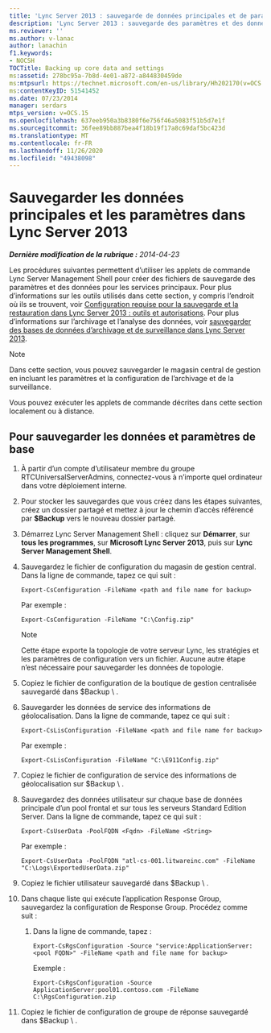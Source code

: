 ```yaml
---
title: 'Lync Server 2013 : sauvegarde de données principales et de paramètres'
description: 'Lync Server 2013 : sauvegarde des paramètres et des données de base.'
ms.reviewer: ''
ms.author: v-lanac
author: lanachin
f1.keywords:
- NOCSH
TOCTitle: Backing up core data and settings
ms:assetid: 278bc95a-7b8d-4e01-a872-a844830459de
ms:mtpsurl: https://technet.microsoft.com/en-us/library/Hh202170(v=OCS.15)
ms:contentKeyID: 51541452
ms.date: 07/23/2014
manager: serdars
mtps_version: v=OCS.15
ms.openlocfilehash: 637eeb950a3b8380f6e756f46a5083f51b5d7e1f
ms.sourcegitcommit: 36fee89bb887bea4f18b19f17a8c69daf5bc423d
ms.translationtype: MT
ms.contentlocale: fr-FR
ms.lasthandoff: 11/26/2020
ms.locfileid: "49438098"
---
```

# <a name="backing-up-core-data-and-settings-in-lync-server-2013"></a>Sauvegarder les données principales et les paramètres dans Lync Server 2013

<div data-xmlns="http://www.w3.org/1999/xhtml">

<div class="topic" data-xmlns="http://www.w3.org/1999/xhtml" data-msxsl="urn:schemas-microsoft-com:xslt" data-cs="https://msdn.microsoft.com/">

<div data-asp="https://msdn2.microsoft.com/asp">



</div>

<div id="mainSection">

<div id="mainBody">

<span> </span>

_**Dernière modification de la rubrique :** 2014-04-23_

Les procédures suivantes permettent d’utiliser les applets de commande Lync Server Management Shell pour créer des fichiers de sauvegarde des paramètres et des données pour les services principaux. Pour plus d’informations sur les outils utilisés dans cette section, y compris l’endroit où ils se trouvent, voir [Configuration requise pour la sauvegarde et la restauration dans Lync Server 2013 : outils et autorisations](lync-server-2013-backup-and-restoration-requirements-tools-and-permissions.md). Pour plus d’informations sur l’archivage et l’analyse des données, voir [sauvegarder des bases de données d’archivage et de surveillance dans Lync Server 2013](lync-server-2013-backing-up-archiving-and-monitoring-databases.md).

<div>


> [!NOTE]  
> Dans cette section, vous pouvez sauvegarder le magasin central de gestion en incluant les paramètres et la configuration de l’archivage et de la surveillance.



</div>

Vous pouvez exécuter les applets de commande décrites dans cette section localement ou à distance.

<div>

## <a name="to-back-up-core-data-and-settings"></a>Pour sauvegarder les données et paramètres de base

1.  À partir d’un compte d’utilisateur membre du groupe RTCUniversalServerAdmins, connectez-vous à n’importe quel ordinateur dans votre déploiement interne.

2.  Pour stocker les sauvegardes que vous créez dans les étapes suivantes, créez un dossier partagé et mettez à jour le chemin d’accès référencé par **$Backup** vers le nouveau dossier partagé.

3.  Démarrez Lync Server Management Shell : cliquez sur **Démarrer**, sur **tous les programmes**, sur **Microsoft Lync Server 2013**, puis sur **Lync Server Management Shell**.

4.  Sauvegardez le fichier de configuration du magasin de gestion central. Dans la ligne de commande, tapez ce qui suit :
    
        Export-CsConfiguration -FileName <path and file name for backup>
    
    Par exemple :
    
        Export-CsConfiguration -FileName "C:\Config.zip"
    
    <div>
    

    > [!NOTE]  
    > Cette étape exporte la topologie de votre serveur Lync, les stratégies et les paramètres de configuration vers un fichier. Aucune autre étape n’est nécessaire pour sauvegarder les données de topologie.

    
    </div>

5.  Copiez le fichier de configuration de la boutique de gestion centralisée sauvegardé dans $Backup \\ .

6.  Sauvegarder les données de service des informations de géolocalisation. Dans la ligne de commande, tapez ce qui suit :
    
        Export-CsLisConfiguration -FileName <path and file name for backup>
    
    Par exemple :
    
        Export-CsLisConfiguration -FileName "C:\E911Config.zip"

7.  Copiez le fichier de configuration de service des informations de géolocalisation sur $Backup \\ .

8.  Sauvegardez des données utilisateur sur chaque base de données principale d’un pool frontal et sur tous les serveurs Standard Edition Server. Dans la ligne de commande, tapez ce qui suit :
    
        Export-CsUserData -PoolFQDN <Fqdn> -FileName <String>
    
    Par exemple :
    
        Export-CsUserData -PoolFQDN "atl-cs-001.litwareinc.com" -FileName "C:\Logs\ExportedUserData.zip"

9.  Copiez le fichier utilisateur sauvegardé dans $Backup \\ .

10. Dans chaque liste qui exécute l’application Response Group, sauvegardez la configuration de Response Group. Procédez comme suit :
    
    1.  Dans la ligne de commande, tapez :
        
            Export-CsRgsConfiguration -Source "service:ApplicationServer:<pool FQDN>" -FileName <path and file name for backup>
        
        Exemple :
        
            Export-CsRgsConfiguration -Source ApplicationServer:pool01.contoso.com -FileName C:\RgsConfiguration.zip

11. Copiez le fichier de configuration de groupe de réponse sauvegardé dans $Backup \\ .

</div>

</div>

<span> </span>

</div>

</div>

</div>

